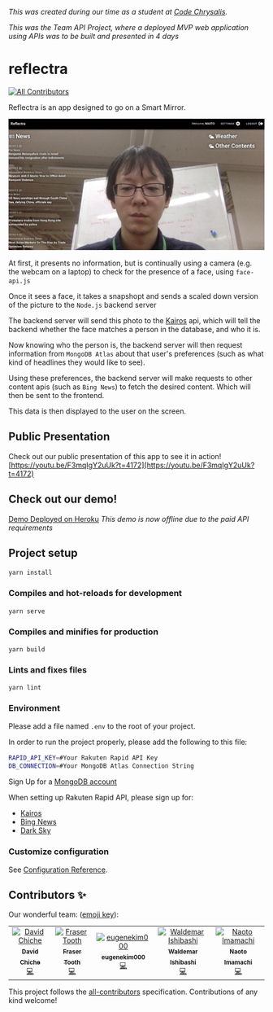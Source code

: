 _This was created during our time as a student at [Code Chrysalis](https://www.codechrysalis.io/)._

_This was the Team API Project, where a deployed MVP web application using APIs was to be built and presented in 4 days_

# reflectra
[![All Contributors](https://img.shields.io/badge/all_contributors-5-orange.svg?style=flat-square)](#contributors)

Reflectra is an app designed to go on a Smart Mirror.

![alt text](/misc/naotoLoginSmall.png "App Screenshot Example")

At first, it presents no information, but is continually using a camera (e.g. the webcam on a laptop) to check for the presence of a face, using `face-api.js`

Once it sees a face, it takes a snapshopt and sends a scaled down version of the picture to the `Node.js` backend server 

The backend server will send this photo to the [Kairos](https://english.api.rakuten.net/KairosAPI/api/kairos-face-recognition) api, which will tell the backend whether the face matches a person in the database, and who it is.

Now knowing who the person is, the backend server will then request information from `MongoDB Atlas` about that user's preferences (such as what kind of headlines they would like to see).

Using these preferences, the backend server will make requests to other content apis (such as `Bing News`) to fetch the desired content. Which will then be sent to the frontend.

This data is then displayed to the user on the screen.

## Public Presentation
Check out our public presentation of this app to see it in action! [https://youtu.be/F3mqIgY2uUk?t=4172](https://youtu.be/F3mqIgY2uUk?t=4172)

## Check out our demo!
[Demo Deployed on Heroku](https://reflectra.herokuapp.com/)
_This demo is now offline due to the paid API requirements_

## Project setup
```
yarn install
```

### Compiles and hot-reloads for development
```
yarn serve
```

### Compiles and minifies for production
```
yarn build
```

### Lints and fixes files
```
yarn lint
```

### Environment
Please add a file named ```.env``` to the root of your project.

In order to run the project properly, please add the following to this file:
```bash
RAPID_API_KEY=#Your Rakuten Rapid API Key
DB_CONNECTION=#Your MongoDB Atlas Connection String
```
Sign Up for a [MongoDB account](https://cloud.mongodb.com)

When setting up Rakuten Rapid API, please sign up for:
- [Kairos](https://english.api.rakuten.net/KairosAPI/api/kairos-face-recognition)
- [Bing News](https://english.api.rakuten.net/microsoft-azure/api/bing-news-search)
- [Dark Sky](https://english.api.rakuten.net/darkskyapis/api/dark-sky)

### Customize configuration
See [Configuration Reference](https://cli.vuejs.org/config/).

## Contributors ✨

Our wonderful team: ([emoji key](https://allcontributors.org/docs/en/emoji-key)):

<!-- ALL-CONTRIBUTORS-LIST:START - Do not remove or modify this section -->
<!-- prettier-ignore -->
<table>
  <tr>
    <td align="center"><a href="https://github.com/chiched"><img src="https://avatars2.githubusercontent.com/u/54376843?v=4" width="100px;" alt="David Chiche"/><br /><sub><b>David Chiche</b></sub></a><br /><a href="https://github.com/FraserTooth/smart_mirror_app/commits?author=chiched" title="Code">💻</a></td>
    <td align="center"><a href="https://github.com/FraserTooth"><img src="https://avatars1.githubusercontent.com/u/25011388?v=4" width="100px;" alt="Fraser Tooth"/><br /><sub><b>Fraser Tooth</b></sub></a><br /><a href="https://github.com/FraserTooth/smart_mirror_app/commits?author=FraserTooth" title="Code">💻</a></td>
    <td align="center"><a href="https://github.com/eugenekim000"><img src="https://avatars2.githubusercontent.com/u/21001242?v=4" width="100px;" alt="eugenekim000"/><br /><sub><b>eugenekim000</b></sub></a><br /><a href="https://github.com/FraserTooth/smart_mirror_app/commits?author=eugenekim000" title="Code">💻</a></td>
    <td align="center"><a href="https://github.com/baruishi"><img src="https://avatars2.githubusercontent.com/u/48074024?v=4" width="100px;" alt="Waldemar Ishibashi"/><br /><sub><b>Waldemar Ishibashi</b></sub></a><br /><a href="https://github.com/FraserTooth/smart_mirror_app/commits?author=baruishi" title="Code">💻</a></td>
    <td align="center"><a href="https://github.com/Imamachi-n"><img src="https://avatars3.githubusercontent.com/u/4005125?s=400&v=4" width="100px;" alt="Naoto Imamachi"/><br /><sub><b>Naoto Imamachi</b></sub></a><br /><a href="https://github.com/FraserTooth/smart_mirror_app/commits?author=Imamachi-n" title="Code">💻</a></td>
  </tr>
</table>

<!-- ALL-CONTRIBUTORS-LIST:END -->

This project follows the [all-contributors](https://github.com/all-contributors/all-contributors) specification. Contributions of any kind welcome!
